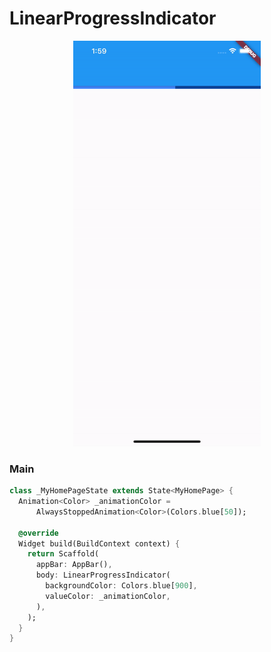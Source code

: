 # LinearProgressIndicator
<p align="center">
<img src="https://github.com/ThiagoEvoa/flutter_examples/blob/master/images/linearprogressindicator.gif" height="649" width="300">
</p>

### Main
```dart
class _MyHomePageState extends State<MyHomePage> {
  Animation<Color> _animationColor =
      AlwaysStoppedAnimation<Color>(Colors.blue[50]);

  @override
  Widget build(BuildContext context) {
    return Scaffold(
      appBar: AppBar(),
      body: LinearProgressIndicator(
        backgroundColor: Colors.blue[900],
        valueColor: _animationColor,
      ),
    );
  }
}
```
